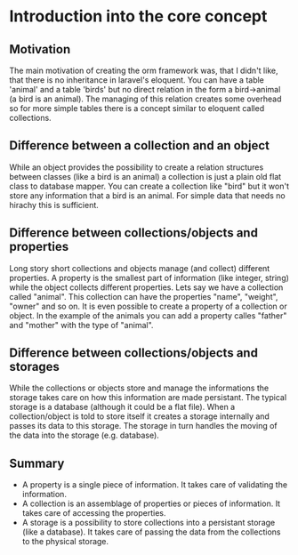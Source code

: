 # Introduction into the core concept

## Motivation
The main motivation of creating the orm framework was, that I didn't like, that there is no inheritance in laravel's eloquent. You can have a table 'animal' and a table 'birds' but no direct relation in the form a bird->animal (a bird is an animal). The managing of this relation creates some overhead so for more simple tables there is a concept similar to eloquent called collections.

## Difference between a collection and an object
While an object provides the possibility to create a relation structures between classes (like a bird is an animal) a collection is just a plain old flat class to database mapper. You can create a collection like "bird" but it won't store any information that a bird is an animal. For simple data that needs no hirachy this is sufficient. 

## Difference between collections/objects and properties
Long story short collections and objects manage (and collect) different properties. A property is the smallest part of information (like integer, string) while the object collects different properties. Lets say we have a collection called "animal". This collection can have the properties "name", "weight", "owner" and so on. It is even possible to create a property of a collection or object. In the example of the animals you can add a property calles "father" and "mother" with the type of "animal". 

## Difference between collections/objects and storages
While the collections or objects store and manage the informations the storage takes care on how this information are made persistant. The typical storage is a database (although it could be a flat file). When a collection/object is told to store itself it creates a storage internally and passes its data to this storage. The storage in turn handles the moving of the data into the storage (e.g. database).

## Summary
* A property is a single piece of information. It takes care of validating the information. 
* A collection is an assemblage of properties or pieces of information. It takes care of accessing the properties. 
* A storage is a possibility to store collections into a persistant storage (like a database). It takes care of passing the data from the collections to the physical storage. 